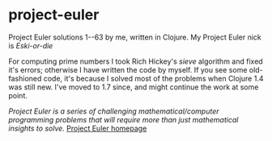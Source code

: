 # project-euler
Project Euler solutions 1--63 by me, written in Clojure. My Project Euler nick is *Eski-or-die*

For computing prime numbers I took Rich Hickey's *sieve* algorithm and fixed it's errors; otherwise I have written the code by myself. If you see some old-fashioned code, it's because I solved most of the problems when Clojure 1.4 was still new. I've moved to 1.7 since, and might continue the work at some point.

*Project Euler is a series of challenging mathematical/computer programming problems that will require more than just mathematical insights to solve.*
[Project Euler homepage](https://projecteuler.net/)
